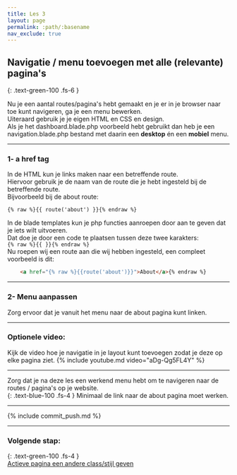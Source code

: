 ```yaml
---
title: Les 3
layout: page
permalink: :path/:basename
nav_exclude: true
---
```


## Navigatie / menu toevoegen met alle (relevante) pagina's
{: .text-green-100 .fs-6 }

Nu je een aantal routes/pagina's hebt gemaakt en je er in je browser naar toe kunt navigeren, ga je een menu bewerken.  
Uiteraard gebruik je je eigen HTML en CSS en design.  
Als je het dashboard.blade.php voorbeeld hebt gebruikt dan heb je een navigation.blade.php bestand met daarin een **desktop** én een **mobiel** menu.

---
### 1- a href tag
In de HTML kun je links maken naar een betreffende route.  
Hiervoor gebruik je de naam van de route die je hebt ingesteld bij de betreffende route.  
Bijvoorbeeld bij de about route: 
```
{% raw %}{{ route('about') }}{% endraw %}
```
In de blade templates kun je php functies aanroepen door aan te geven dat je iets wilt uitvoeren.  
Dat doe je door een code te plaatsen tussen deze twee karakters:  
`{% raw %}{{ }}{% endraw %}`  
Nu roepen wij een route aan die wij hebben ingesteld, een compleet voorbeeld is dit:
```html
    <a href="{% raw %}{{route('about')}}">About</a>{% endraw %}
```

---
### 2- Menu aanpassen
Zorg ervoor dat je vanuit het menu naar de about pagina kunt linken.

---
### Optionele video:
Kijk de video hoe je navigatie in je layout kunt toevoegen zodat je deze op elke pagina ziet.
{% include youtube.md video="aDg-Qg5FL4Y" %}

---

Zorg dat je na deze les een werkend menu hebt om te navigeren naar de routes / pagina's op je website.  
{: .text-blue-100 .fs-4 }
Minimaal de link naar de about pagina moet werken.

---

{% include commit_push.md %}

---
### Volgende stap:
{: .text-green-100 .fs-4 }  
[Actieve pagina een andere class/stijl geven](active-route)


